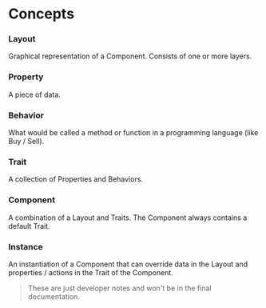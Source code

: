 # Concepts

### Layout

Graphical representation of a Component. Consists of one or more layers.

### Property

A piece of data.

### Behavior

What would be called a method or function in a programming language (like Buy / Sell).

### Trait

A collection of Properties and Behaviors.

### Component

A combination of a Layout and Traits. The Component always contains a default Trait.

### Instance

An instantiation of a Component that can override data in the Layout and
properties / actions in the Trait of the Component.

> These are just developer notes and won't be in the final documentation.
